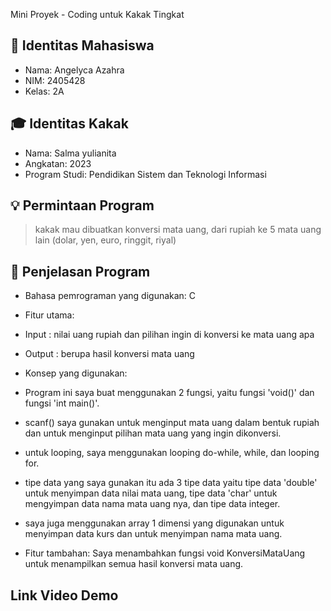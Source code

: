 Mini Proyek - Coding untuk Kakak Tingkat

## 👤 Identitas Mahasiswa
- Nama: Angelyca Azahra
- NIM: 2405428
- Kelas: 2A
  
## 🎓 Identitas Kakak
- Nama: Salma yulianita
- Angkatan: 2023
- Program Studi: Pendidikan Sistem dan Teknologi Informasi
  
## 💡 Permintaan Program
> kakak mau dibuatkan konversi mata uang, dari rupiah ke 5 mata uang lain (dolar, yen, euro, ringgit, riyal)
 
## 🧠 Penjelasan Program
- Bahasa pemrograman yang digunakan: C

- Fitur utama:
 - Input  : nilai uang rupiah dan pilihan ingin di konversi ke mata uang apa
 - Output : berupa hasil konversi mata uang

- Konsep yang digunakan:
 - Program ini saya buat menggunakan 2 fungsi, yaitu fungsi 'void()' dan fungsi 'int main()'.
 - scanf() saya gunakan untuk menginput mata uang dalam bentuk rupiah dan untuk menginput pilihan mata uang yang ingin dikonversi.
 - untuk looping, saya menggunakan looping do-while, while, dan looping for.
 - tipe data yang saya gunakan itu ada 3 tipe data yaitu tipe data 'double' untuk menyimpan data nilai mata uang, tipe data 'char' untuk mengyimpan data nama mata uang nya, dan tipe data integer.
 - saya juga menggunakan array 1 dimensi yang digunakan untuk menyimpan data kurs dan untuk menyimpan nama mata uang.

- Fitur tambahan: Saya menambahkan fungsi void KonversiMataUang untuk menampilkan semua hasil konversi mata uang.

## Link Video Demo
